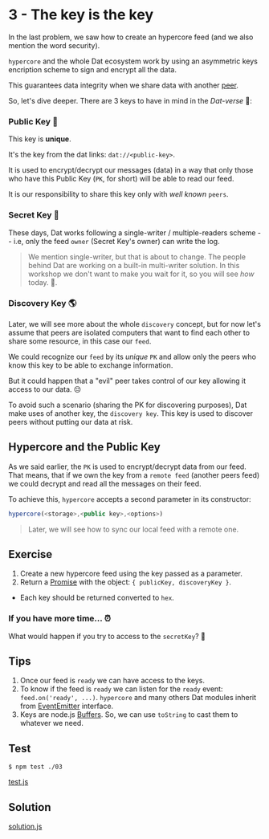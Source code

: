 # 3 - The key is the key

In the last problem, we saw how to create an hypercore feed (and we also mention the word security).

`hypercore` and the whole Dat ecosystem  work by using an asymmetric keys encription scheme to sign and encrypt all the data.

This guarantees data integrity when we share data with another [peer](/terms).

So, let's dive deeper. There are 3 keys to have in mind in the _Dat-verse_ :stars::

### Public Key :key:

This key is **unique**.

It's the key from the dat links: `dat://<public-key>`.

It is used to encrypt/decrypt our messages (data) in a way that only those who have this Public Key (`PK`, for short) will be able to read our feed.

It is our responsibility to share this key only with _well known_ `peers`.

### Secret Key :closed_lock_with_key:

These days, Dat works following a single-writer / multiple-readers scheme -- i.e, only the feed `owner` (Secret Key's owner) can write the log.

> We mention single-writer, but that is about to change. The people behind Dat are working on a built-in multi-writer solution. In this workshop we don't want to make you wait for it, so you will see _how_ today. :rocket:.

### Discovery Key :earth_americas:

Later, we will see more about the whole `discovery` concept, but for now let's assume that peers are isolated computers that want to find each other to share some resource, in this case our `feed`.

We could recognize our `feed` by its _unique_ `PK` and allow only the peers who know this key to be able to exchange information.

But it could happen that a "evil" peer takes control of our key allowing it access to our data. :pensive:

To avoid such a scenario (sharing the PK for discovering purposes), Dat make uses of another key, the `discovery key`. This key is used to discover peers without putting our data at risk.

## Hypercore and the Public Key

As we said earlier, the `PK` is used to encrypt/decrypt data from our feed. That means, that if we own the key from a `remote feed` (another peers feed) we could decrypt and read all the messages on their feed.

To achieve this, `hypercore` accepts a second parameter in its constructor:
```javascript
hypercore(<storage>,<public key>,<options>)
```

> Later, we will see how to sync our local feed with a remote one.

## Exercise

1. Create a new hypercore feed using the key passed as a parameter.
2. Return a [Promise](https://developer.mozilla.org/es/docs/Web/JavaScript/Referencia/Objetos_globales/Promise#S%C3%BAper_simple_(%C2%A110_l%C3%ADneas!)) with the object: `{ publicKey, discoveryKey }`.
  * Each key should be returned converted to `hex`.

### If you have more time... :alarm_clock:

What would happen if you try to access to the `secretKey`? :speak_no_evil:



## Tips

1. Once our feed is `ready` we can have access to the keys.
1. To know if the feed is `ready` we can listen for the `ready` event: `feed.on('ready', ...)`. `hypercore` and many others Dat modules inherit from [EventEmitter](https://nodejs.org/api/events.html) interface.
1. Keys are node.js [Buffers](https://nodejs.org/api/buffer.html#buffer_buf_tostring_encoding_start_end). So, we can use `toString` to cast them to whatever we need.

<!-- tabs:start -->
## **Test**

```
$ npm test ./03
```

[test.js](./test.js ':include')

## **Solution**

[solution.js](./solution.js ':include')

<!-- tabs:end -->
